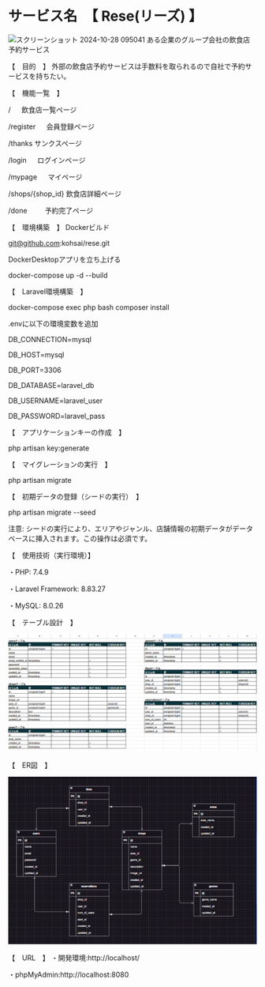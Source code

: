 # サービス名　【 Rese(リーズ) 】
![スクリーンショット 2024-10-28 095041](https://github.com/user-attachments/assets/5ee0a169-cb0f-41d7-b76b-38757b40cf0e)
ある企業のグループ会社の飲食店予約サービス

【　目的　】
外部の飲食店予約サービスは手数料を取られるので自社で予約サービスを持ちたい。

【　機能一覧　】

/	　         飲食店一覧ページ

/register	　 会員登録ページ

/thanks	     サンクスページ

/login	　   ログインページ

/mypage	　   マイページ

/shops/{shop_id}	飲食店詳細ページ

/done	　　   予約完了ページ


【　環境構築　】
Dockerビルド

git@github.com:kohsai/rese.git

DockerDesktopアプリを立ち上げる

docker-compose up -d --build


【　Laravel環境構築　】

docker-compose exec php bash composer install

.envに以下の環境変数を追加

DB_CONNECTION=mysql

DB_HOST=mysql

DB_PORT=3306

DB_DATABASE=laravel_db

DB_USERNAME=laravel_user

DB_PASSWORD=laravel_pass


【　アプリケーションキーの作成　】

php artisan key:generate

【　マイグレーションの実行　】

php artisan migrate


【　初期データの登録（シードの実行）　】

php artisan migrate --seed

注意:
シードの実行により、エリアやジャンル、店舗情報の初期データがデータベースに挿入されます。この操作は必須です。


【　使用技術（実行環境）】

・PHP: 7.4.9

・Laravel Framework: 8.83.27

・MySQL: 8.0.26

【　テーブル設計　】

![alt text](<スクリーンショット 2025-01-05 145239.png>)

【　ER図　】

![alt text](<スクリーンショット 2025-01-05 152800-1.png>)


【　URL　】
・開発環境:http://localhost/

・phpMyAdmin:http://localhost:8080
